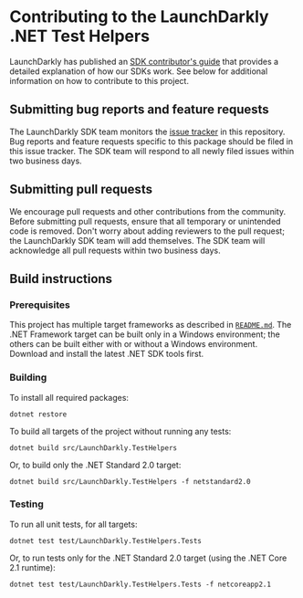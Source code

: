 # Contributing to the LaunchDarkly .NET Test Helpers

LaunchDarkly has published an [SDK contributor's guide](https://docs.launchdarkly.com/docs/sdk-contributors-guide) that provides a detailed explanation of how our SDKs work. See below for additional information on how to contribute to this project.

## Submitting bug reports and feature requests

The LaunchDarkly SDK team monitors the [issue tracker](https://github.com/launchdarkly/dotnet-test-helpers/issues) in this repository. Bug reports and feature requests specific to this package should be filed in this issue tracker. The SDK team will respond to all newly filed issues within two business days.
 
## Submitting pull requests
 
We encourage pull requests and other contributions from the community. Before submitting pull requests, ensure that all temporary or unintended code is removed. Don't worry about adding reviewers to the pull request; the LaunchDarkly SDK team will add themselves. The SDK team will acknowledge all pull requests within two business days.
 
## Build instructions
 
### Prerequisites

This project has multiple target frameworks as described in [`README.md`](./README.md). The .NET Framework target can be built only in a Windows environment; the others can be built either with or without a Windows environment. Download and install the latest .NET SDK tools first.

### Building
 
To install all required packages:

```
dotnet restore
```

To build all targets of the project without running any tests:

```
dotnet build src/LaunchDarkly.TestHelpers
```

Or, to build only the .NET Standard 2.0 target:

```
dotnet build src/LaunchDarkly.TestHelpers -f netstandard2.0
```
 
### Testing
 
To run all unit tests, for all targets:

```
dotnet test test/LaunchDarkly.TestHelpers.Tests
```

Or, to run tests only for the .NET Standard 2.0 target (using the .NET Core 2.1 runtime):

```
dotnet test test/LaunchDarkly.TestHelpers.Tests -f netcoreapp2.1
```
